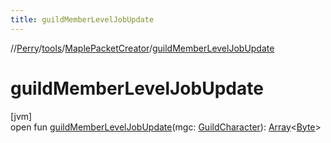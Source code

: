 ```yaml
---
title: guildMemberLevelJobUpdate
---
```

//[Perry](../../../index.html)/[tools](../index.html)/[MaplePacketCreator](index.html)/[guildMemberLevelJobUpdate](guild-member-level-job-update.html)



# guildMemberLevelJobUpdate



[jvm]\
open fun [guildMemberLevelJobUpdate](guild-member-level-job-update.html)(mgc: [GuildCharacter](../../net.server.guild/-guild-character/index.html)): [Array](https://kotlinlang.org/api/latest/jvm/stdlib/kotlin/-array/index.html)&lt;[Byte](https://kotlinlang.org/api/latest/jvm/stdlib/kotlin/-byte/index.html)&gt;




